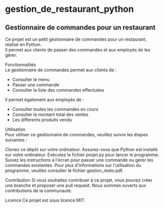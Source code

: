 # gestion_de_restaurant_python

## Gestionnaire de commandes pour un restaurant
Ce projet est un petit gestionnaire de commandes pour un restaurant, réalisé en Python.<br>
Il permet aux clients de passer des commandes et aux employés de les gérer.

Fonctionnalités
<br>Le gestionnaire de commandes permet aux clients de :

* Consulter le menu
* Passer une commande
* Consulter la liste des commandes effectuées<br>

Il permet également aux employés de :

* Consulter toutes les commandes en cours
* Consulter le montant total des ventes
* Les differents produits vendu

Utilisation<br>
Pour utiliser ce gestionnaire de commandes, veuillez suivre les étapes suivantes :

Clonez ce dépôt sur votre ordinateur.
Assurez-vous que Python est installé sur votre ordinateur.
Exécutez le fichier projet.py pour lancer le programme.
Suivez les instructions à l'écran pour passer une commande ou gérer les commandes existantes.
Pour plus d'informations sur l'utilisation du programme, veuillez consulter le fichier gestion_resto.pdf.

Contribution
Si vous souhaitez contribuer à ce projet, vous pouvez créer une branche et proposer une pull request. Nous sommes ouverts aux contributions de la communauté.

Licence
Ce projet est sous licence MIT.
